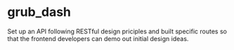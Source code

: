 # grub_dash
Set up an API following RESTful design priciples and built specific routes so that the frontend developers can demo out initial design ideas. 
